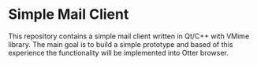 # Simple Mail Client
This repository contains a simple mail client written in Qt/C++ with VMime library. The main goal is to build a simple prototype and based of this experience the functionality will be implemented into Otter browser.
